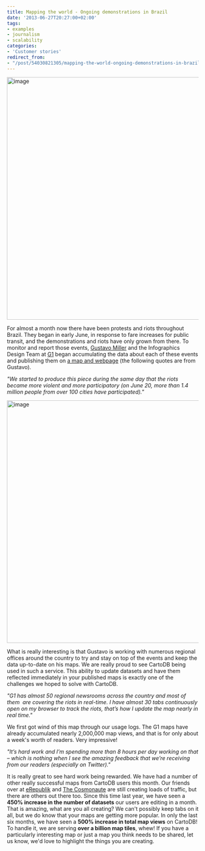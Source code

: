 ```yaml
---
title: Mapping the world - Ongoing demonstrations in Brazil
date: '2013-06-27T20:27:00+02:00'
tags:
- examples
- journalism
- scalability
categories:
- 'Customer stories'
redirect_from:
- "/post/54030821305/mapping-the-world-ongoing-demonstrations-in-brazil/"
---
```


<a href="http://g1.globo.com/brasil/protestos-2013/infografico/platb/"><img alt="image" src="http://i.imgur.com/pZRuvuh.png" width="637px"/></a>

For almost a month now there have been protests and riots throughout Brazil. They began in early June, in response to fare increases for public transit, and the demonstrations and riots have only grown from there. To monitor and report those events, <a href="https://twitter.com/gustavomiller">Gustavo Miller</a> and the Infographics Design Team at <a href="http://g1.globo.com/">G1</a> began accumulating the data about each of these events and publishing them on <a href="http://g1.globo.com/brasil/protestos-2013/infografico/platb/">a map and webpage</a> (the following quotes are from Gustavo).

_"We started to produce this piece during the same day that the riots became more violent and more participatory (on June 20, more than 1.4 million people from over 100 cities have participated)."_

<a href="http://g1.globo.com/brasil/protestos-2013/infografico/platb/"><img alt="image" src="http://i.imgur.com/foxCTQv.png" width="637px"/></a>

What is really interesting is that Gustavo is working with numerous regional offices around the country to try and stay on top of the events and keep the data up-to-date on his maps. We are really proud to see CartoDB being used in such a service. This ability to update datasets and have them reflected immediately in your published maps is exactly one of the challenges we hoped to solve with CartoDB.

_"G1 has almost 50 regional newsrooms across the country and most of them  are covering the riots in real-time. I have almost 30 tabs continuously open on my browser to track the riots, that’s how I update the map nearly in real time."_

We first got wind of this map through our usage logs. The G1 maps have already accumulated nearly 2,000,000 map views, and that is for only about a week's worth of readers. Very impressive!

_"It’s hard work and I’m spending more than 8 hours per day working on that – which is nothing when I see the amazing feedback that we’re receiving from our readers (especially on Twitter)."_

It is really great to see hard work being rewarded. We have had a number of other really successful maps from CartoDB users this month. Our friends over at <a href="http://blog.cartodb.com/post/49435864561/erepublik-brings-cartodbs-dynamic-mapping-to-online">eRepublik</a> and <a href="http://es.cosmonautexperience.com/">The Cosmonaute</a> are still creating loads of traffic, but there are others out there too. Since this time last year, we have seen a **450% increase in the number of datasets** our users are editing in a month. That is amazing, what are you all creating? We can't possibly keep tabs on it all, but we do know that your maps are getting more popular. In only the last six months, we have seen a **500% increase in total map views** on CartoDB! To handle it, we are serving **over a billion map tiles**, whew! If you have a particularly interesting map or just a map you think needs to be shared, let us know, we'd love to highlight the things you are creating. 
